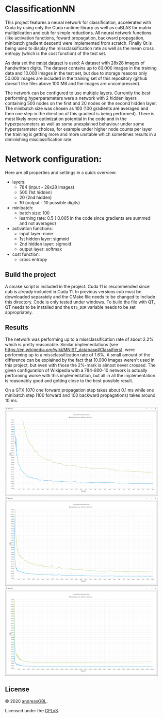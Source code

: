 # ClassificationNN

This project features a neural network for classification, accelerated with Cuda by using only the Cuda runtime library as well as cuBLAS for matrix multiplication and cub for simple reductions. All neural network functions (like activation functions, foward propagation, backward propagation, minibatch gradient descent) were implemented from scratch. Finally Qt is being used to display the missclassification rate as well as the mean cross entropy (which is the cost function) of the test set.

As data set the [mnist dataset](https://en.wikipedia.org/wiki/MNIST_database) is used: A dataset with 28x28 images of handwritten digits.
The dataset contains up to 60.000 images in the training data and 10.000 images in the test set, but due to storage reasons only 50.000 images are included in the training set of this repository (github doesn't like files above 100 MB and the images are uncompressed).

The network can be configured to use multiple layers. Currently the best performing hyperparameters were a network with 2 hidden layers containing 500 nodes on the first and 20 nodes on the second hidden layer. The minibatch size was chosen as 100 (100 gradients are averaged and then one step in the direction of this gradient is being performed). There is most likely more optimization potential in the code and in the hyperparameters as well as some unexplained behaviour under some hyperparameter choices, for example under higher node counts per layer the training is getting more and more unstable which sometimes results in a diminishing misclassification rate.


# Network configuration:

Here are all properties and settings in a quick overview:

* layers: 
    * 784 (input - 28x28 images)
    * 500 (1st hidden)
    * 20 (2nd hidden)
    * 10 (output - 10 possible digits)
* minibatch:
    * batch size: 100
    * learning rate: 0.5 ( 0.005 in the code since gradients are summed and not averaged)
* activation functions:
    * input layer: none
    * 1st hidden layer: sigmoid
    * 2nd hidden layer: sigmoid
    * output layer: softmax
* cost function:
    * cross entropy

## Build the project
A cmake script is included in the project. Cuda 11 is recommended since cub is already included in Cuda 11. In previous versions cub must be downloaded separately and the CMake file needs to be changed to include this directory. Code is only tested under windows. To build the file with QT, QT needs to be installed and the ```QT5_DIR``` variable needs to be set appropriately.

## Results

The network was performing up to a missclassification rate of about 2.2% which is pretty reasonable. Similar implementations (see https://en.wikipedia.org/wiki/MNIST_database#Classifiers), were performing up to a missclassification rate of 1.6%. A small amount of the difference can be explained by the fact that 10.000 images weren't used in this project, but even with those the 2%-mark is almost never crossed. The given configuration of Wikipedia with a 784-800-10 network is actually performing worse with this implementation, but all in all the implementation is reasonably good and getting close to the best possible result.

On a GTX 1070 one forward propagation step takes about 0.1 ms while one minibatch step (100 forward and 100 backward propagations) takes around 10 ms.

![1.000 Iterations](./images/1k_iteration.jpg "Neural network performance after 1.000 minibatch iterations.")
![10.000 Iterations](./images/10k_iteration.jpg "Neural network performance after 10.000 minibatch iterations.")
![100.000 Iterations](./images/100k_iteration.jpg "Neural network performance after 100.000 minibatch iterations.")

## License
© 2020 [andreasGBL](https://github.com/andreasGBL).

Licensed under the [GPLv3](./LICENSE.md).